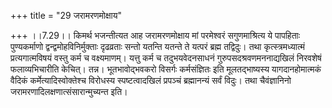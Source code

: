 +++
title = "29 जरामरणमोक्षाय"

+++
।।7.29।। किमर्थ भजन्तीत्यत आह जरामरणमोक्षाय मां परमेश्वरं सगुणमाश्रित्य
ये पापहिताः पुण्यकर्माणो द्वन्द्वमोहविनिर्मुक्ताः दृढव्रताः सन्तो यतन्ति
यतन्ते ते यत्परं ब्रह्म तद्विदुः। तथा कृत्स्त्रमध्यात्मं
प्रत्यगात्मविषयं वस्तु कर्म च वक्ष्यमाणम्। यत्तु कर्म च तदुभयवेदनसाधनं
गुरुपसदश्रवणमननाद्यखिलं निरवशेषं फलाव्यभिचारीति केचित्।
तन्न। भूतभावोद्भवकरो विसर्गः कर्मसंज्ञितः इति मूलतद्भाष्यस्य
यागदानहोमात्मकं वैदिकं कर्मेत्यादिस्वोक्तेश्च विरोधस्य स्पष्टत्वादखिलं
प्रपञ्चं ब्रह्मानन्यं सर्वं विदुः। तथा चैवंज्ञानिनो
जरामरणादिलक्षणात्संसारान्मुच्यन्त इति।
